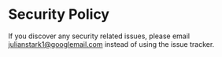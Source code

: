 # Security Policy

If you discover any security related issues, please email julianstark1@googlemail.com instead of using the issue tracker.

